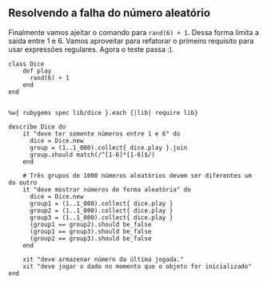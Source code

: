 ## Resolvendo a falha do número aleatório

Finalmente vamos ajeitar o comando para `rand(6) + 1`. Dessa forma limita a saída entre 1 e 6. Vamos aproveitar para refatorar o primeiro requisito para usar expressões regulares. Agora o teste passa :).

	class Dice
		def play
		  rand(6) + 1
		end
	end


	%w{ rubygems spec lib/dice }.each {|lib| require lib}

	describe Dice do 
		it "deve ter somente números entre 1 e 6" do 
		  dice = Dice.new
		  group = (1..1_000).collect{ dice.play }.join
		  group.should match(/^[1-6]*[1-6]$/)
		end

		# Três grupos de 1000 números aleatórios devem ser diferentes um do outro
		it "deve mostrar números de forma aleatória" do  
		  dice = Dice.new
		  group1 = (1..1_000).collect{ dice.play }
		  group2 = (1..1_000).collect{ dice.play }
		  group3 = (1..1_000).collect{ dice.play }
		  (group1 == group2).should be_false
		  (group1 == group3).should be_false
		  (group2 == group3).should be_false
		end

		xit "deve armazenar número da última jogada."
		xit "deve jogar o dado no momento que o objeto for inicializado"
	end
